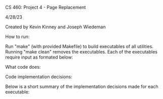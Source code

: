 CS 460: Project 4 - Page Replacement

4/28/23

Created by Kevin Kinney and Joseph Wiedeman

How to run:

Run "make" (with provided Makefile) to build executables of all utilities. Running "make clean" removes the executables. Each of the executables require input as formated below:

What code does:

Code implementation decisions:

Below is a short summary of the implementation decisions made for each executable:
